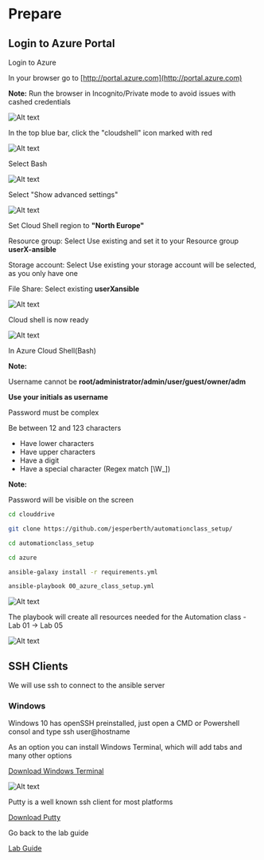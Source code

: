 # Prepare

## Login to Azure Portal

Login to Azure

In your browser go to [http://portal.azure.com](http://portal.azure.com)

__Note:__ Run the browser in Incognito/Private mode to avoid issues with cashed credentials

![Alt text](pics/01_azure_login.png?raw=true "Azure login")

In the top blue bar, click the "cloudshell" icon marked with red

![Alt text](pics/05_start_cloud_shell.png?raw=true "Cloud Shell")

Select Bash

![Alt text](pics/05_start_cloud_shell_bash.png?raw=true "Cloud Shell Bash")

Select "Show advanced settings"

![Alt text](pics/06_start_cloud_shell_advanced.png?raw=true "Cloud Shell bash")

Set Cloud Shell region to __"North Europe"__

Resource group: Select Use existing and set it to your Resource group __userX-ansible__

Storage account: Select Use existing your storage account will be selected, as you only have one

File Share: Select existing __userXansible__

![Alt text](pics/07_start_cloud_shell_advanced_set.png?raw=true "Cloud Shell advanced")

Cloud shell is now ready

![Alt text](pics/09_start_cloud_shell_ready.png?raw=true "Cloud Shell storage")

In Azure Cloud Shell(Bash)

__Note:__

Username cannot be __root/administrator/admin/user/guest/owner/adm__

__Use your initials as username__

Password must be complex

Be between 12 and 123 characters

* Have lower characters
* Have upper characters
* Have a digit
* Have a special character (Regex match [\W_])

__Note:__

Password will be visible on the screen

``` bash
cd clouddrive

git clone https://github.com/jesperberth/automationclass_setup/

cd automationclass_setup

cd azure

ansible-galaxy install -r requirements.yml

ansible-playbook 00_azure_class_setup.yml
```

![Alt text](pics/10_git_pull.png?raw=true "Git Pull - ansible-playbook")

The playbook will create all resources needed for the Automation class - Lab 01 -> Lab 05

![Alt text](pics/11_lab_ready.png?raw=true "Labs are ready")

## SSH Clients

We will use ssh to connect to the ansible server

### Windows

Windows 10 has openSSH preinstalled, just open a CMD or Powershell consol and type ssh user@hostname

As an option you can install Windows Terminal, which will add tabs and many other options

[Download Windows Terminal](https://github.com/microsoft/terminal)

![Alt text](pics/12_winterminal.png?raw=true "Windows Terminal SSH")

Putty is a well known ssh client for most platforms

[Download Putty](https://www.chiark.greenend.org.uk/~sgtatham/putty/latest.html)

Go back to the lab guide

[Lab Guide](README.md)
